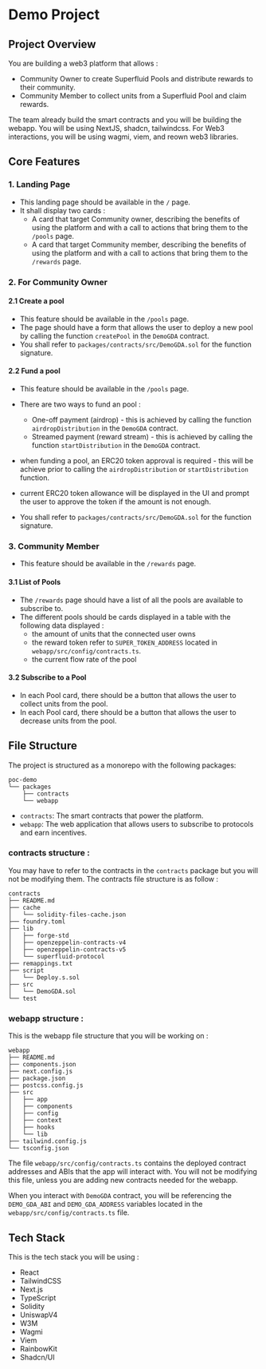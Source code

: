 # Demo Project

## Project Overview

You are building a web3 platform that allows :

- Community Owner to create Superfluid Pools and distribute rewards to their community.
- Community Member to collect units from a Superfluid Pool and claim rewards.

The team already build the smart contracts and you will be building the webapp.
You will be using NextJS, shadcn, tailwindcss.
For Web3 interactions, you will be using wagmi, viem, and reown web3 libraries.

## Core Features

### 1. Landing Page

- This landing page should be available in the `/` page.
- It shall display two cards :
  - A card that target Community owner, describing the benefits of using the platform and with a call to actions that bring them to the `/pools` page.
  - A card that target Community member, describing the benefits of using the platform and with a call to actions that bring them to the `/rewards` page.

### 2. For Community Owner

#### 2.1 Create a pool

- This feature should be available in the `/pools` page.
- The page should have a form that allows the user to deploy a new pool by calling the function `createPool` in the `DemoGDA` contract.
- You shall refer to `packages/contracts/src/DemoGDA.sol` for the function signature.

#### 2.2 Fund a pool

- This feature should be available in the `/pools` page.
- There are two ways to fund an pool :

  - One-off payment (airdrop) - this is achieved by calling the function `airdropDistribution` in the `DemoGDA` contract.
  - Streamed payment (reward stream) - this is achieved by calling the function `startDistribution` in the `DemoGDA` contract.

- when funding a pool, an ERC20 token approval is required - this will be achieve prior to calling the `airdropDistribution` or `startDistribution` function.
- current ERC20 token allowance will be displayed in the UI and prompt the user to approve the token if the amount is not enough.
- You shall refer to `packages/contracts/src/DemoGDA.sol` for the function signature.

### 3. Community Member

- This feature should be available in the `/rewards` page.

#### 3.1 List of Pools

- The `/rewards` page should have a list of all the pools are available to subscribe to.
- The different pools should be cards displayed in a table with the following data displayed :
  - the amount of units that the connected user owns
  - the reward token refer to `SUPER_TOKEN_ADDRESS` located in `webapp/src/config/contracts.ts`.
  - the current flow rate of the pool

#### 3.2 Subscribe to a Pool

- In each Pool card, there should be a button that allows the user to collect units from the pool.
- In each Pool card, there should be a button that allows the user to decrease units from the pool.

## File Structure

The project is structured as a monorepo with the following packages:

```
poc-demo
└── packages
    ├── contracts
    └── webapp
```

- `contracts`: The smart contracts that power the platform.
- `webapp`: The web application that allows users to subscribe to protocols and earn incentives.

### contracts structure :

You may have to refer to the contracts in the `contracts` package but you will not be modifying them.
The contracts file structure is as follow :

```
contracts
├── README.md
├── cache
│   └── solidity-files-cache.json
├── foundry.toml
├── lib
│   ├── forge-std
│   ├── openzeppelin-contracts-v4
│   ├── openzeppelin-contracts-v5
│   └── superfluid-protocol
├── remappings.txt
├── script
│   └── Deploy.s.sol
├── src
│   └── DemoGDA.sol
└── test
```

### webapp structure :

This is the webapp file structure that you will be working on :

```
webapp
├── README.md
├── components.json
├── next.config.js
├── package.json
├── postcss.config.js
├── src
│   ├── app
│   ├── components
│   ├── config
│   ├── context
│   ├── hooks
│   └── lib
├── tailwind.config.js
└── tsconfig.json
```

The file `webapp/src/config/contracts.ts` contains the deployed contract addresses and ABIs that the app will interact with.
You will not be modifying this file, unless you are adding new contracts needed for the webapp.

When you interact with `DemoGDA` contract, you will be referencing the `DEMO_GDA_ABI` and `DEMO_GDA_ADDRESS` variables located in the `webapp/src/config/contracts.ts` file.

## Tech Stack

This is the tech stack you will be using :

- React
- TailwindCSS
- Next.js
- TypeScript
- Solidity
- UniswapV4
- W3M
- Wagmi
- Viem
- RainbowKit
- Shadcn/UI